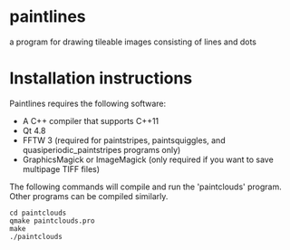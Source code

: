 paintlines
==========

a program for drawing tileable images consisting of lines and dots

Installation instructions
=========================
Paintlines requires the following software:
* A C++ compiler that supports C++11
* Qt 4.8
* FFTW 3 (required for paintstripes, paintsquiggles, and quasiperiodic_paintstripes programs only)
* GraphicsMagick or ImageMagick (only required if you want to save multipage TIFF files)

The following commands will compile and run the 'paintclouds' program.  Other programs can be compiled similarly.
```
cd paintclouds
qmake paintclouds.pro
make
./paintclouds
```
